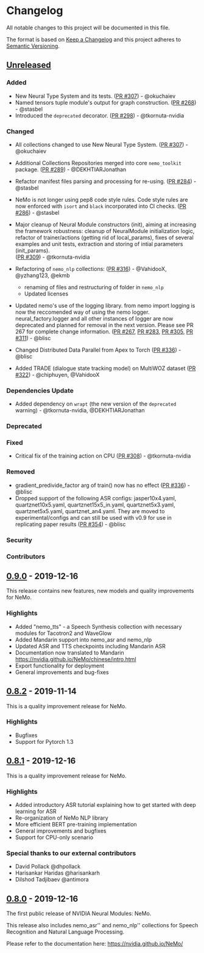# Changelog

All notable changes to this project will be documented in this file.

The format is based on [Keep a Changelog](https://keepachangelog.com/)
and this project adheres to [Semantic Versioning](https://semver.org/spec/v2.0.0.html).

<!--

============== Guiding Principles ==============

* Changelogs are for humans, not machines.
* There should be an entry for every single version.
* The same types of changes should be grouped.
* Versions and sections should be linkable.
* The latest version comes first.
* The release date of each version is displayed.
* Mention whether you follow Semantic Versioning.

============== Types of changes (keep the order) ==============

* `Added` for new features.
* `Changed` for changes in existing functionality.
* `Deprecated` for soon-to-be removed features.
* `Removed` for now removed features.
* `Fixed` for any bug fixes.
* `Security` in case of vulnerabilities.
* `Dependencies Update` in case of vulnerabilities.
* `Contributors` to thank the contributors that worked on this PR.

============== How To Update The Changelog for a New Release ==============

** Always Keep The Unreleased On Top **

To release a new version, please update the changelog as followed:
1. Rename the `Unreleased` Section to the Section Number
2. Recreate an `Unreleased` Section on top
3. Update the links at the very bottom

======================= START: TEMPLATE TO KEEP IN CASE OF NEED ===================

** DO NOT MODIFY THIS SECTION ! **

## [Unreleased]

### Added

### Changed

### Dependencies Update

### Deprecated

### Fixed

### Removed

### Security

### Contributors

** DO NOT MODIFY THIS SECTION ! **

======================= END: TEMPLATE TO KEEP IN CASE OF NEED ===================

-->

<!-- YOU CAN EDIT FROM HERE -->

## [Unreleased]

### Added
- New Neural Type System and its tests.
([PR #307](https://github.com/NVIDIA/NeMo/pull/307)) - @okuchaiev
- Named tensors tuple module's output for graph construction.
([PR #268](https://github.com/NVIDIA/NeMo/pull/268)) - @stasbel
- Introduced the `deprecated` decorator.
([PR #298](https://github.com/NVIDIA/NeMo/pull/298)) - @tkornuta-nvidia

### Changed
- All collections changed to use New Neural Type System.
([PR #307](https://github.com/NVIDIA/NeMo/pull/307)) - @okuchaiev
- Additional Collections Repositories merged into core `nemo_toolkit` package.
([PR #289](https://github.com/NVIDIA/NeMo/pull/289)) - @DEKHTIARJonathan
- Refactor manifest files parsing and processing for re-using.
([PR #284](https://github.com/NVIDIA/NeMo/pull/284)) - @stasbel
- NeMo is not longer using pep8 code style rules. Code style rules are now enforced with `isort` and `black` incorporated into CI checks.
([PR #286](https://github.com/NVIDIA/NeMo/pull/286)) - @stasbel
- Major cleanup of Neural Module constructors (init), aiming at increasing the framework robustness: cleanup of NeuralModule initialization logic, refactor of trainer/actions (getting rid of local_params), fixes of several examples and unit tests, extraction and storing of intial parameters (init_params).  
([PR #309](https://github.com/NVIDIA/NeMo/pull/309)) - @tkornuta-nvidia
- Refactoring of `nemo_nlp` collections: 
([PR #316](https://github.com/NVIDIA/NeMo/pull/316)) - @VahidooX, @yzhang123, @ekmb
    - renaming of files and restructuring of folder in `nemo_nlp`
    - Updated licenses
- Updated nemo's use of the logging library. from nemo import logging is now the reccomended way of using the nemo logger. neural_factory.logger and all other instances of logger are now deprecated and planned for removal in the next version. Please see PR 267 for complete change information.
([PR #267](https://github.com/NVIDIA/NeMo/pull/267), [PR #283](https://github.com/NVIDIA/NeMo/pull/283), [PR #305](https://github.com/NVIDIA/NeMo/pull/305), [PR #311](https://github.com/NVIDIA/NeMo/pull/311)) - @blisc
- Changed Distributed Data Parallel from Apex to Torch
([PR #336](https://github.com/NVIDIA/NeMo/pull/336)) - @blisc

- Added TRADE (dialogue state tracking model) on MultiWOZ dataset
([PR #322](https://github.com/NVIDIA/NeMo/pull/322)) - @chiphuyen, @VahidooX

### Dependencies Update
- Added dependency on `wrapt` (the new version of the `deprecated` warning) - @tkornuta-nvidia, @DEKHTIARJonathan

### Deprecated

### Fixed
- Critical fix of the training action on CPU 
([PR #308](https://github.com/NVIDIA/NeMo/pull/309)) - @tkornuta-nvidia

### Removed
- gradient_predivide_factor arg of train() now has no effect
([PR #336](https://github.com/NVIDIA/NeMo/pull/336)) - @blisc
- Dropped support of the following ASR configs: jasper10x4.yaml, quartznet10x5.yaml, quartznet15x5_in.yaml, quartznet5x3.yaml, quartznet5x5.yaml, quartznet_an4.yaml. They are moved to experimental/configs and can still be used with v0.9 for use in replicating paper results
([PR #354](https://github.com/NVIDIA/NeMo/pull/354)) - @blisc

### Security

### Contributors

## [0.9.0] - 2019-12-16

This release contains new features, new models and quality improvements for NeMo.

### Highlights

* Added "nemo_tts" - a Speech Synthesis collection with necessary modules for Tacotron2 and WaveGlow
* Added Mandarin support into nemo_asr and nemo_nlp
* Updated ASR and TTS checkpoints including Mandarin ASR
* Documentation now translated to Mandarin https://nvidia.github.io/NeMo/chinese/intro.html
* Export functionality for deployment
* General improvements and bug-fixes

## [0.8.2] - 2019-11-14

This is a quality improvement release for NeMo.

### Highlights

* Bugfixes
* Support for Pytorch 1.3

## [0.8.1] - 2019-12-16

This is a quality improvement release for NeMo.

### Highlights

* Added introductory ASR tutorial explaining how to get started with deep learning for ASR
* Re-organization of NeMo NLP library
* More efficient BERT pre-training implementation
* General improvements and bugfixes
* Support for CPU-only scenario

### Special thanks to our external contributors
 - David Pollack @dhpollack
 - Harisankar Haridas @harisankarh
 - Dilshod Tadjibaev @antimora

## [0.8.0] - 2019-12-16

The first public release of NVIDIA Neural Modules: NeMo.

This release also includes nemo_asr'' and nemo_nlp'' collections for Speech Recognition and Natural Language Processing.

Please refer to the documentation here: https://nvidia.github.io/NeMo/

[Unreleased]: https://github.com/NVIDIA/NeMo/compare/v0.9.0...master
[0.9.0]: https://github.com/NVIDIA/NeMo/compare/v0.8.2...v0.9.0
[0.8.2]: https://github.com/NVIDIA/NeMo/compare/v0.8.1...v0.8.2
[0.8.1]: https://github.com/NVIDIA/NeMo/compare/r0.8...v0.8.1
[0.8.0]: https://github.com/NVIDIA/NeMo/tree/r0.8
